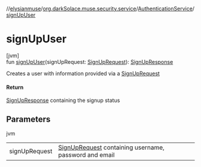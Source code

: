 //[elysianmuse](../../../index.md)/[org.darkSolace.muse.security.service](../index.md)/[AuthenticationService](index.md)/[signUpUser](sign-up-user.md)

# signUpUser

[jvm]\
fun [signUpUser](sign-up-user.md)(signUpRequest: [SignUpRequest](../../org.darkSolace.muse.security.model/-sign-up-request/index.md)): [SignUpResponse](../../org.darkSolace.muse.security.model/-sign-up-response/index.md)

Creates a user with information provided via a [SignUpRequest](../../org.darkSolace.muse.security.model/-sign-up-request/index.md)

#### Return

[SignUpResponse](../../org.darkSolace.muse.security.model/-sign-up-response/index.md) containing the signup status

## Parameters

jvm

| | |
|---|---|
| signUpRequest | [SignUpRequest](../../org.darkSolace.muse.security.model/-sign-up-request/index.md) containing username, password and email |
